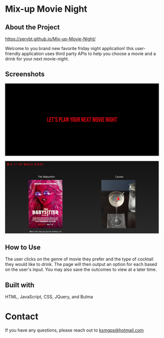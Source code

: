 # Mix-up Movie Night

## About the Project

https://servbt.github.io/Mix-up-Movie-Night/

Welcome to you brand new favorite friday night application! this user-friendly application uses third party APIs to help you choose a movie and a drink for your next movie-night.

## Screenshots

![onload welcome banner](/assets/img/Mix-it-up.png)

![app with chosen movie and drink](/assets/img/in-action.png)

## How to Use

The user clicks on the genre of movie they prefer and the type of cocktail they would like to drink. The page will then output an option for each based on the user's input. You may also save the outcomes to view at a later time.

## Built with

HTML, JavaScript, CSS, JQuery, and Bulma

# Contact

If you have any questions, please reach out to ksmgps@hotmail.com
